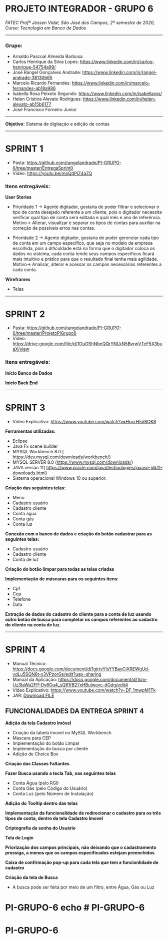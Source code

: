 # PROJETO INTEGRADOR - GRUPO 6
_FATEC Profº Jessen Vidal, São José dos Campos, 2º semestre de 2020, Curso: Tecnologia em Banco de Dados_

_________________________________________________________________________________________________
### **Grupo:**
- Arnaldo Pascoal Almeida Barbosa
- Carlos Henrique da Silva Lopes: https://www.linkedin.com/in/carlos-henrique-54754a99/
- José Rangel Gonçalves Andrade: https://www.linkedin.com/in/rangel-andrade-38130b65
- Marcelo Ricardo Fernandes: https://www.linkedin.com/in/marcelo-fernandes-ab18a986
- Isabella Rosa Peixoto Segundo: https://www.linkedin.com/in/isabellarps/
- Helen Cristina Alevato Rodrigues: https://www.linkedin.com/in/helen-alevato-ab15b6177
- José Francisco Forneiro Junior


_________________________________________________________________________________________________
**Objetivo:** Sistema de digitação e edição de contas


_________________________________________________________________________________________________
# SPRINT 1

- Pasta: https://github.com/rangelandrade/PI-GRUPO-6/tree/master/EntregaSprint0
- Vídeo: https://youtu.be/moQdPIZ4aZQ

### **Itens entregáveis:**
**User Stories**

- Prioridade 1 -> Agente digitador, gostaria de poder filtrar e selecionar o tipo de conta desejado referente a um cliente, pois o digitador necessita verificar qual tipo de conta será editada e qual mês e ano de referência.
Motivo-> Alterar, visualizar e separar os tipos de contas para auxiliar na correção de possíveis erros nas contas.

- Prioridade 2 -> Agente digitador, gostaria de poder gerenciar cada tipo de conta em um campo específico, que seja no modelo da empresa escolhida, pois a dificuldade está na forma que o digitador coloca os dados no sistema, cada conta tendo seus campos específicos ficará mais intuitivo e prático para que o resultado final tenha mais agilidade.
Motivo-> Analisar, alterar e acessar os campos necessários referentes a cada conta.

**Wireframes**

- Telas

_________________________________________________________________________________________________
# SPRINT 2

- Pasta: https://github.com/rangelandrade/PI-GRUPO-6/tree/master/ProjetoPIGrupo6
- Vídeo: https://drive.google.com/file/d/1OuOShNbeQQrYNLkN5BvrwVTcF5X3buaX/view

### **Itens entregáveis:**
**Início Banco de Dados**

**Início Back End**

_________________________________________________________________________________________________
# SPRINT 3

- Vídeo Explicativo: https://www.youtube.com/watch?v=HpcrH5d8OK8

**Ferramentas utilizadas:** 
- Eclipse 
- Java Fx scene builder 
-	MYSQL Workbench 8.0.( https://dev.mysql.com/downloads/workbench/)
-	MYSQL SERVER 8.0 (https://www.mysql.com/downloads/)
-	JAVA versão 11( https://www.oracle.com/java/technologies/javase-jdk11-downloads.html)
-	Sistema operacional Windows 10 ou superior.

**Criação das seguintes telas:**
- Menu 
- Cadastro usuário 
- Cadastro cliente
- Conta água
- Conta gás 
- Conta luz

**Conexão  com o banco de dados e criação do botão  cadastrar para as seguintes telas:**
- Cadastro usuário 
- Cadastro cliente
- Conta de luz

**Criação do botão limpar para todas as telas criadas**

**Implementação de máscaras para os seguintes itens:**
- Cpf
- Cep
- Telefone 
- Data

**Extração de dados  do cadastro do cliente para a conta de luz usando outro botão de busca para completar os campos referentes ao cadastro do cliente na conta de luz.**

_________________________________________________________________________________________________
# SPRINT 4

- Manual Técnico: https://docs.google.com/document/d/1gjrtvYIsYYBayCiXREWgUd-vdLu5SQN6t-x3VPzorGs/edit?usp=sharing
- Manual da Aplicação:  https://docs.google.com/document/d/1sm-Uz3IaWa2FP-Dy6Gu4_sQ61fB27xHBulweyc-dGdg/edit#
- Vídeo Explicativo: https://www.youtube.com/watch?v=DF_1mwpM1Tk
- JAR: <a id="raw-url" href="https://github.com/rangelandrade/PI-GRUPO-6/blob/helen/JAR/Sistema%20TecSUS%20G6.jar">Download FILE</a>

## **FUNCIONALIDADES DA ENTREGA SPRINT 4**

**Adição da tela Cadastro Imóvel**
- Criação da tabela Imovel no MySQL Workbench
- Mascara para CEP
- Implementação do botão Limpar
- Implementação do busca por cliente
- Adição de Choice Box

**Criação das Classes Faltantes**

**Fazer Busca usando a tecla Tab, nas seguintes telas**
- Conta Água (pelo RGI)
- Conta Gás (pelo Código do Usuário)
- Conta Luz (pelo Número de Instalação)

**Adição do Tooltip dentro das telas**

**Implementação da funcionalidade de redirecionar o cadastro para os três tipos de conta, dentro da tela Cadastro Imovel**

**Criptografia da senha do Usuário**

**Tela de Login**

**Priorização dos campos principais, não deixando que o cadastramento prossiga, a menos que os campos especificados estejam preenchidos**

**Caixa de confirmação pop-up para cada tela que tem a funcionlidade de cadastro**

**Criação da tela de Busca**
- A busca pode ser feita por meio de um filtro, entre Água, Gás ou Luz
# PI-GRUPO-6 echo # PI-GRUPO-6
# PI-GRUPO-6
